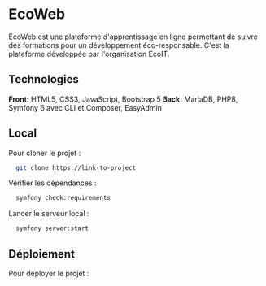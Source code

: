# EcoWeb

EcoWeb est une plateforme d'apprentissage en ligne permettant de suivre des formations pour un développement éco-responsable.
C'est la plateforme développée par l'organisation EcoIT.

## Technologies

**Front:** HTML5, CSS3, JavaScript, Bootstrap 5
**Back:** MariaDB, PHP8, Symfony 6 avec CLI et Composer, EasyAdmin


## Local

Pour cloner le projet :

```bash
  git clone https://link-to-project
```

Vérifier les dépendances :

```bash
  symfony check:requirements
```

Lancer le serveur local :

```bash
  symfony server:start
```


## Déploiement

Pour déployer le projet :

```bash
```

